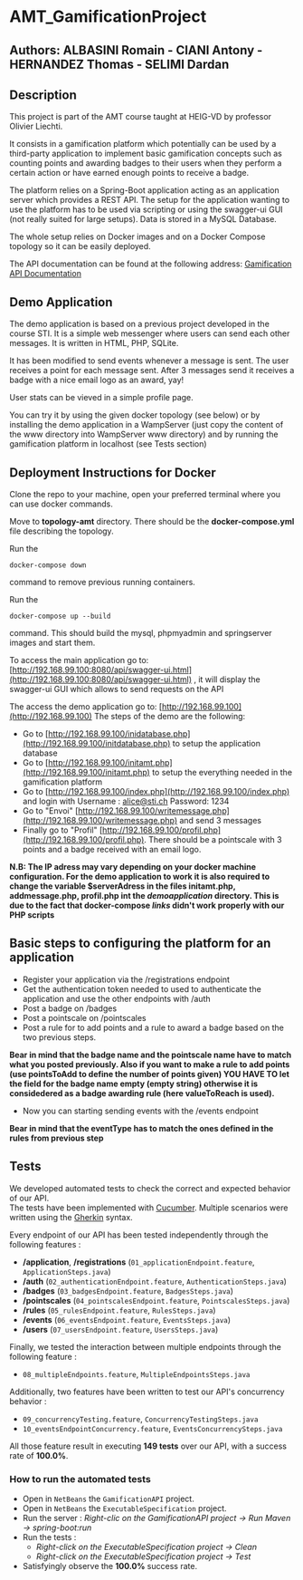 # AMT_GamificationProject

## Authors: ALBASINI Romain - CIANI Antony - HERNANDEZ Thomas - SELIMI Dardan

## Description
This project is part of the AMT course taught at HEIG-VD by professor Olivier Liechti.

It consists in a gamification platform which potentially can be used by a third-party application to implement basic gamification concepts such as counting points and awarding badges to their users when they perform a certain action or have earned enough points to receive a badge.

The platform relies on a Spring-Boot application acting as an application server which provides a REST API. The setup for the application wanting to use the platform has  to be used via scripting or using the swagger-ui GUI (not really suited for large setups). Data is stored in a MySQL Database.

The whole setup relies on Docker images and on a Docker Compose topology so it can be easily deployed.

The API documentation can be found at the following address: 
[Gamification API Documentation](https://antonyciani.github.io/AMT_GamificationProject/ "[API Documentation]")

## Demo Application

The demo application is based on a previous project developed in the course STI. It is a simple web messenger where users can send each other messages. It is written in HTML, PHP, SQLite.

It has been modified to send events whenever a message is sent. The user receives a point for each message sent. After 3 messages send it receives a badge with a nice email logo as an award, yay!

User stats can be vieved in a simple profile page.

You can try it by using the given docker topology (see below) or by installing the demo application in a WampServer (just copy the content of the www directory into WampServer www directory) and by running the gamification platform in localhost (see Tests section)


## Deployment Instructions for Docker

Clone the repo to your machine, open your preferred terminal where you can use docker commands.

Move to **topology-amt** directory. There should be the **docker-compose.yml** file describing the topology.

Run the 

	docker-compose down 

command to remove previous running containers.

Run the 

	docker-compose up --build 

command. This should build the mysql, phpmyadmin and springserver images and start them.

To access the main application go to:
[http://192.168.99.100:8080/api/swagger-ui.html](http://192.168.99.100:8080/api/swagger-ui.html) , it will display the swagger-ui GUI which allows to send requests on the API


The access the demo application go to:
[http://192.168.99.100](http://192.168.99.100)
The steps of the demo are the following:

- Go to [http://192.168.99.100/inidatabase.php](http://192.168.99.100/initdatabase.php) to setup the application database
- Go to [http://192.168.99.100/initamt.php](http://192.168.99.100/initamt.php) to setup the everything needed in the gamification platform
- Go to [http://192.168.99.100/index.php](http://192.168.99.100/index.php) and login with Username : alice@sti.ch Password: 1234
- Go to "Envoi" [http://192.168.99.100/writemessage.php](http://192.168.99.100/writemessage.php) and send 3 messages 
- Finally go to "Profil" [http://192.168.99.100/profil.php](http://192.168.99.100/profil.php). There should be a pointscale with 3 points and a badge received with an email logo.



**N.B: The IP adress may vary depending on your docker machine configuration. For the demo application to work it is also required to change the variable $serverAdress in the files initamt.php, addmessage.php, profil.php int the *demoapplication* directory. This is due to the fact that docker-compose *links* didn't work properly with our PHP scripts**

## Basic steps to configuring the platform for an application

- Register your application via the /registrations endpoint
- Get the authentication token needed to used to authenticate the application and use the other endpoints with /auth
- Post a badge on /badges
- Post a pointscale on /pointscales
- Post a rule for to add points and a rule to award a badge based on the two previous steps. 

**Bear in mind that the badge name and the pointscale name have to match what you posted previously. Also if you want to make a rule to add points (use pointsToAdd to define the number of points given) YOU HAVE TO let the field for the badge name empty (empty string) otherwise it is considedered as a badge awarding rule (here valueToReach is used).**

- Now you can starting sending events with the /events endpoint

**Bear in mind that the eventType has to match the ones defined in the rules from previous step**

## Tests


We developed automated tests to check the correct and expected behavior of our API.  
The tests have been implemented with [Cucumber](https://cucumber.io/). Multiple scenarios were written using the [Gherkin](https://github.com/cucumber/cucumber/wiki/Gherkin) syntax. 

Every endpoint of our API has been tested independently through the following features :  

- **/application**, **/registrations** (`01_applicationEndpoint.feature`, `ApplicationSteps.java`)  
- **/auth** (`02_authenticationEndpoint.feature`, `AuthenticationSteps.java`)  
- **/badges** (`03_badgesEndpoint.feature`, `BadgesSteps.java`)  
- **/pointscales** (`04_pointscalesEndpoint.feature`, `PointscalesSteps.java`)  
- **/rules** (`05_rulesEndpoint.feature`, `RulesSteps.java`)  
- **/events** (`06_eventsEndpoint.feature`, `EventsSteps.java`)  
- **/users** (`07_usersEndpoint.feature`, `UsersSteps.java`)  

Finally, we tested the interaction between multiple endpoints through the following feature :

- `08_multipleEndpoints.feature`, `MultipleEndpointsSteps.java`  

Additionally, two features have been written to test our API's concurrency behavior :  

- `09_concurrencyTesting.feature`, `ConcurrencyTestingSteps.java`
- `10_eventsEndpointConcurrency.feature`, `EventsConcurrencySteps.java`

All those feature result in executing **149 tests** over our API, with a success rate of **100.0%**.

### How to run the automated tests
- Open in `NetBeans` the `GamificationAPI` project. 
- Open in `NetBeans` the `ExecutableSpecification` project.
- Run the server : *Right-clic on the GamificationAPI project -> Run Maven -> spring-boot:run*
- Run the tests : 
    - *Right-click on the ExecutableSpecification project -> Clean*
    - *Right-click on the ExecutableSpecification project -> Test*
- Satisfyingly observe the **100.0%** success rate.





